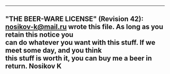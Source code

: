 ----------------------------------------------------------------------------  
 "THE BEER-WARE LICENSE" (Revision 42):  
 nosikov-k@mail.ru wrote this file.  As long as you retain this notice you  
 can do whatever you want with this stuff. If we meet some day, and you think  
 this stuff is worth it, you can buy me a beer in return.   Nosikov K  
 ----------------------------------------------------------------------------
